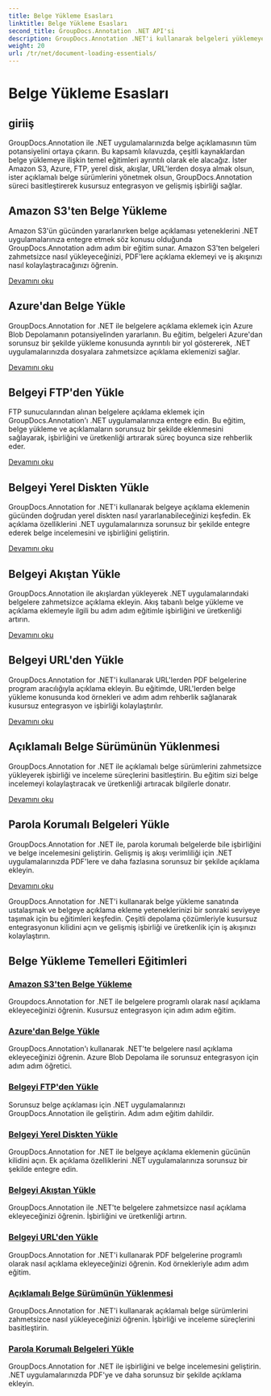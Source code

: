 ```yaml
---
title: Belge Yükleme Esasları
linktitle: Belge Yükleme Esasları
second_title: GroupDocs.Annotation .NET API'si
description: GroupDocs.Annotation .NET'i kullanarak belgeleri yüklemeye yönelik temel eğitimleri keşfedin. Amazon S3, Azure, FTP, yerel disk, akışlar ve daha fazlasıyla sorunsuz bir şekilde entegre olun.
weight: 20
url: /tr/net/document-loading-essentials/
---
```


# Belge Yükleme Esasları

## giriiş

GroupDocs.Annotation ile .NET uygulamalarınızda belge açıklamasının tüm potansiyelini ortaya çıkarın. Bu kapsamlı kılavuzda, çeşitli kaynaklardan belge yüklemeye ilişkin temel eğitimleri ayrıntılı olarak ele alacağız. İster Amazon S3, Azure, FTP, yerel disk, akışlar, URL'lerden dosya almak olsun, ister açıklamalı belge sürümlerini yönetmek olsun, GroupDocs.Annotation süreci basitleştirerek kusursuz entegrasyon ve gelişmiş işbirliği sağlar.

## Amazon S3'ten Belge Yükleme
Amazon S3'ün gücünden yararlanırken belge açıklaması yeteneklerini .NET uygulamalarınıza entegre etmek söz konusu olduğunda GroupDocs.Annotation adım adım bir eğitim sunar. Amazon S3'ten belgeleri zahmetsizce nasıl yükleyeceğinizi, PDF'lere açıklama eklemeyi ve iş akışınızı nasıl kolaylaştıracağınızı öğrenin.

[Devamını oku](./load-document-from-amazon-s3/)

## Azure'dan Belge Yükle
GroupDocs.Annotation for .NET ile belgelere açıklama eklemek için Azure Blob Depolamanın potansiyelinden yararlanın. Bu eğitim, belgeleri Azure'dan sorunsuz bir şekilde yükleme konusunda ayrıntılı bir yol göstererek, .NET uygulamalarınızda dosyalara zahmetsizce açıklama eklemenizi sağlar.

[Devamını oku](./load-document-from-azure/)

## Belgeyi FTP'den Yükle
FTP sunucularından alınan belgelere açıklama eklemek için GroupDocs.Annotation'ı .NET uygulamalarınıza entegre edin. Bu eğitim, belge yükleme ve açıklamaların sorunsuz bir şekilde eklenmesini sağlayarak, işbirliğini ve üretkenliği artırarak süreç boyunca size rehberlik eder.

[Devamını oku](./load-document-from-ftp/)

## Belgeyi Yerel Diskten Yükle
GroupDocs.Annotation for .NET'i kullanarak belgeye açıklama eklemenin gücünden doğrudan yerel diskten nasıl yararlanabileceğinizi keşfedin. Ek açıklama özelliklerini .NET uygulamalarınıza sorunsuz bir şekilde entegre ederek belge incelemesini ve işbirliğini geliştirin.

[Devamını oku](./load-document-from-local-disk/)

## Belgeyi Akıştan Yükle
GroupDocs.Annotation ile akışlardan yükleyerek .NET uygulamalarındaki belgelere zahmetsizce açıklama ekleyin. Akış tabanlı belge yükleme ve açıklama eklemeyle ilgili bu adım adım eğitimle işbirliğini ve üretkenliği artırın.

[Devamını oku](./load-document-from-stream/)

## Belgeyi URL'den Yükle
GroupDocs.Annotation for .NET'i kullanarak URL'lerden PDF belgelerine program aracılığıyla açıklama ekleyin. Bu eğitimde, URL'lerden belge yükleme konusunda kod örnekleri ve adım adım rehberlik sağlanarak kusursuz entegrasyon ve işbirliği kolaylaştırılır.

[Devamını oku](./load-document-from-url/)

## Açıklamalı Belge Sürümünün Yüklenmesi
GroupDocs.Annotation for .NET ile açıklamalı belge sürümlerini zahmetsizce yükleyerek işbirliği ve inceleme süreçlerini basitleştirin. Bu eğitim sizi belge incelemeyi kolaylaştıracak ve üretkenliği artıracak bilgilerle donatır.

[Devamını oku](./loading-annotated-document-version/)

## Parola Korumalı Belgeleri Yükle
GroupDocs.Annotation for .NET ile, parola korumalı belgelerde bile işbirliğini ve belge incelemesini geliştirin. Gelişmiş iş akışı verimliliği için .NET uygulamalarınızda PDF'lere ve daha fazlasına sorunsuz bir şekilde açıklama ekleyin.

[Devamını oku](./load-password-protected-documents/)

GroupDocs.Annotation for .NET'i kullanarak belge yükleme sanatında ustalaşmak ve belgeye açıklama ekleme yeteneklerinizi bir sonraki seviyeye taşımak için bu eğitimleri keşfedin. Çeşitli depolama çözümleriyle kusursuz entegrasyonun kilidini açın ve gelişmiş işbirliği ve üretkenlik için iş akışınızı kolaylaştırın.
## Belge Yükleme Temelleri Eğitimleri
### [Amazon S3'ten Belge Yükleme](./load-document-from-amazon-s3/)
Groupdocs.Annotation for .NET ile belgelere programlı olarak nasıl açıklama ekleyeceğinizi öğrenin. Kusursuz entegrasyon için adım adım eğitim.
### [Azure'dan Belge Yükle](./load-document-from-azure/)
GroupDocs.Annotation'ı kullanarak .NET'te belgelere nasıl açıklama ekleyeceğinizi öğrenin. Azure Blob Depolama ile sorunsuz entegrasyon için adım adım öğretici.
### [Belgeyi FTP'den Yükle](./load-document-from-ftp/)
Sorunsuz belge açıklaması için .NET uygulamalarınızı GroupDocs.Annotation ile geliştirin. Adım adım eğitim dahildir.
### [Belgeyi Yerel Diskten Yükle](./load-document-from-local-disk/)
GroupDocs.Annotation for .NET ile belgeye açıklama eklemenin gücünün kilidini açın. Ek açıklama özelliklerini .NET uygulamalarınıza sorunsuz bir şekilde entegre edin.
### [Belgeyi Akıştan Yükle](./load-document-from-stream/)
GroupDocs.Annotation ile .NET'te belgelere zahmetsizce nasıl açıklama ekleyeceğinizi öğrenin. İşbirliğini ve üretkenliği artırın.
### [Belgeyi URL'den Yükle](./load-document-from-url/)
GroupDocs.Annotation for .NET'i kullanarak PDF belgelerine programlı olarak nasıl açıklama ekleyeceğinizi öğrenin. Kod örnekleriyle adım adım eğitim.
### [Açıklamalı Belge Sürümünün Yüklenmesi](./loading-annotated-document-version/)
GroupDocs.Annotation for .NET'i kullanarak açıklamalı belge sürümlerini zahmetsizce nasıl yükleyeceğinizi öğrenin. İşbirliği ve inceleme süreçlerini basitleştirin.
### [Parola Korumalı Belgeleri Yükle](./load-password-protected-documents/)
GroupDocs.Annotation for .NET ile işbirliğini ve belge incelemesini geliştirin. .NET uygulamalarınızda PDF'ye ve daha sorunsuz bir şekilde açıklama ekleyin.